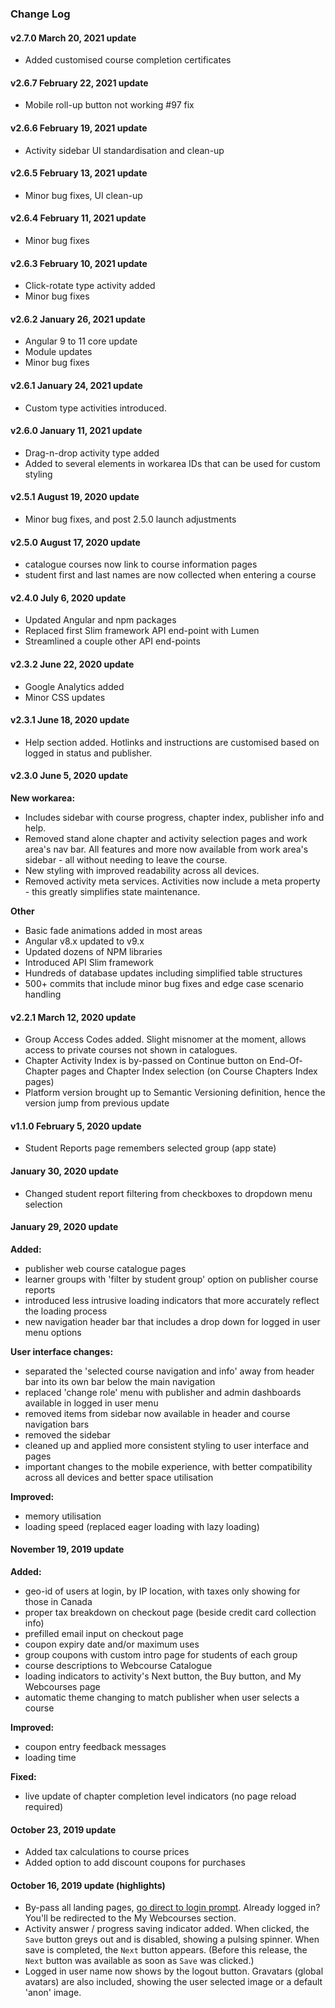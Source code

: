 ### Change Log

#### v2.7.0 March 20, 2021 update
- Added customised course completion certificates

#### v2.6.7 February 22, 2021 update
- Mobile roll-up button not working #97 fix

#### v2.6.6 February 19, 2021 update
- Activity sidebar UI standardisation and clean-up

#### v2.6.5 February 13, 2021 update
- Minor bug fixes, UI clean-up

#### v2.6.4 February 11, 2021 update
- Minor bug fixes

#### v2.6.3 February 10, 2021 update
- Click-rotate type activity added
- Minor bug fixes

#### v2.6.2 January 26, 2021 update
- Angular 9 to 11 core update
- Module updates
- Minor bug fixes

#### v2.6.1 January 24, 2021 update
- Custom type activities introduced.

#### v2.6.0 January 11, 2021 update
- Drag-n-drop activity type added
- Added to several elements in workarea IDs that can be used for custom styling

#### v2.5.1 August 19, 2020 update

- Minor bug fixes, and post 2.5.0 launch adjustments

#### v2.5.0 August 17, 2020 update

- catalogue courses now link to course information pages
- student first and last names are now collected when entering a course

#### v2.4.0 July 6, 2020 update

- Updated Angular and npm packages
- Replaced first Slim framework API end-point with Lumen
- Streamlined a couple other API end-points

#### v2.3.2 June 22, 2020 update

- Google Analytics added
- Minor CSS updates

#### v2.3.1 June 18, 2020 update

- Help section added. Hotlinks and instructions are customised based on logged in status and publisher.

#### v2.3.0 June 5, 2020 update

**New workarea:**
- Includes sidebar with course progress, chapter index, publisher info and help. 
- Removed stand alone chapter and activity selection pages and work area's nav bar. All features and more now available from work area's sidebar - all without needing to leave the course. 
- New styling with improved readability across all devices.
- Removed activity meta services. Activities now include a meta property - this greatly simplifies state maintenance.

**Other**
- Basic fade animations added in most areas
- Angular v8.x updated to v9.x
- Updated dozens of NPM libraries
- Introduced API Slim framework
- Hundreds of database updates including simplified table structures
- 500+ commits that include minor bug fixes and edge case scenario handling


#### v2.2.1 March 12, 2020 update
- Group Access Codes added. Slight misnomer at the moment, allows access to private courses not shown in catalogues.
- Chapter Activity Index is by-passed on Continue button on End-Of-Chapter pages and Chapter Index selection (on Course Chapters Index pages)
- Platform version brought up to Semantic Versioning definition, hence the version jump from previous update

#### v1.1.0 February 5, 2020 update
- Student Reports page remembers selected group (app state)

#### January 30, 2020 update
- Changed student report filtering from checkboxes to dropdown menu selection

#### January 29, 2020 update

**Added:**
- publisher web course catalogue pages
- learner groups with 'filter by student group' option on publisher course reports
- introduced less intrusive loading indicators that more accurately reflect the loading process
- new navigation header bar that includes a drop down for logged in user menu options

**User interface changes:**
- separated the 'selected course navigation and info' away from header bar into its own bar below the main navigation
- replaced 'change role' menu with publisher and admin dashboards available in logged in user menu
- removed items from sidebar now available in header and course navigation bars
- removed the sidebar
- cleaned up and applied more consistent styling to user interface and pages
- important changes to the mobile experience, with better compatibility across all devices and better space utilisation

**Improved:**
- memory utilisation
- loading speed (replaced eager loading with lazy loading)


#### November 19, 2019 update

**Added:**
- geo-id of users at login, by IP location, with taxes only showing for those in Canada
- proper tax breakdown on checkout page (beside credit card collection info)
- prefilled email input on checkout page
- coupon expiry date and/or maximum uses
- group coupons with custom intro page for students of each group
- course descriptions to Webcourse Catalogue
- loading indicators to activity's Next button, the Buy button, and My Webcourses page
- automatic theme changing to match publisher when user selects a course

**Improved:**
- coupon entry feedback messages
- loading time

**Fixed:**
- live update of chapter completion level indicators (no page reload required)


#### October 23, 2019 update
- Added tax calculations to course prices
- Added option to add discount coupons for purchases

#### October 16, 2019 update (highlights)
- By-pass all landing pages, [go direct to login prompt](https://www.cultivatelearning.ca/courses/login). Already logged in? You'll be redirected to the My Webcourses section.
- Activity answer / progress saving indicator added. When clicked, the `Save` button greys out and is disabled, showing a pulsing spinner. When save is completed, the `Next` button appears. (Before this release, the `Next` button was available as soon as `Save` was clicked.)
- Logged in user name now shows by the logout button. Gravatars (global avatars) are also included, showing the user selected image or a default 'anon' image.
